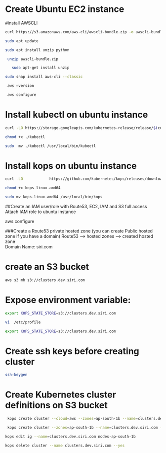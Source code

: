                                      

# Create Ubuntu EC2 instance

#install AWSCLI

```sh
curl https://s3.amazonaws.com/aws-cli/awscli-bundle.zip -o awscli-bundle.zip
```

 ```sh
sudo apt update
```

 ```sh
 sudo apt install unzip python
```
```sh
 unzip awscli-bundle.zip
  ```
```sh
   sudo apt-get install unzip 
```
   

```sh
sudo snap install aws-cli --classic
```
```sh
 aws –version
```
```sh
 aws configure
```
#  Install kubectl on ubuntu instance

```sh
curl -LO https://storage.googleapis.com/kubernetes-release/release/$(curl -s https://storage.googleapis.com/kubernetes-release/release/stable.txt)/bin/linux/amd64/kubectl
```

```sh
chmod +x ./kubectl
```
```sh
sudo  mv ./kubectl /usr/local/bin/kubectl
```
# Install kops on ubuntu instance

```sh
curl -LO            https://github.com/kubernetes/kops/releases/download/$(curl -s https://api.github.com/repos/kubernetes/kops/releases/latest | grep tag_name | cut -d '"' -f 4)/kops-linux-amd64
 ```

```sh
chmod +x kops-linux-amd64
```
```sh
sudo mv kops-linux-amd64 /usr/local/bin/kops
```

##Create an IAM user/role with Route53, EC2, IAM and S3 full access
Attach IAM role to ubuntu instance

aws configure

###Create a Route53 private hosted zone (you can create Public hosted zone if you have a domain)
Route53 --> hosted zones --> created hosted zone  
Domain Name: siri.com

# create an S3 bucket
```sh
aws s3 mb s3://clusters.dev.siri.com
```
# Expose environment variable:
   ```sh
  export KOPS_STATE_STORE=s3://clusters.dev.siri.com
```
```sh
vi  /etc/profile
```
```sh
export KOPS_STATE_STORE=s3://clusters.dev.siri.com
```

# Create ssh keys before creating cluster
 ```sh
ssh-keygen
```
# Create Kubernetes cluster definitions on S3 bucket
```sh
 kops create cluster --cloud=aws --zones=ap-south-1b --name=clusters.dev.siri.com --dns-zone=siri.com --dns private
```
```sh
 kops create cluster --zones=ap-south-1b --name=clusters.dev.siri.com --dns- zone=siri.com --dns private
```
```sh
kops edit ig --name=clusters.dev.siri.com nodes-ap-south-1b
```

```sh
kops delete cluster --name clusters.dev.siri.com --yes
```
